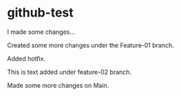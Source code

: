 # github-test

I made some changes...

Created some more changes under the Feature-01 branch.

Added hotfix.

This is text added under feature-02 branch.

Made some more changes on Main.
